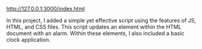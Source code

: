 http://127.0.0.1:3000/index.html   

In this project, I added a simple yet effective script using the features of JS, HTML, and CSS files. This script updates an element within the HTML document with an alarm. Within these elements, I also included a basic clock application.

